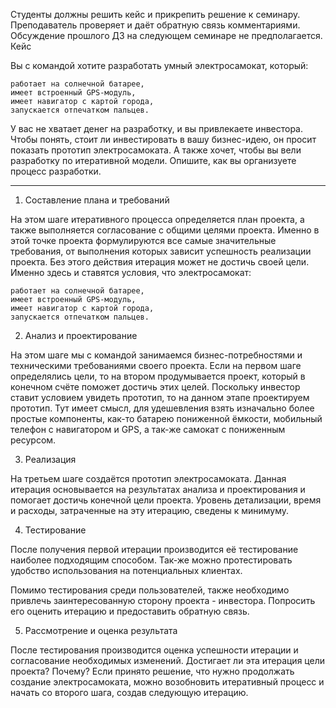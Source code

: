 Студенты должны решить кейс и прикрепить решение к семинару. Преподаватель проверяет и даёт обратную связь комментариями. Обсуждение прошлого ДЗ на следующем семинаре не предполагается.
Кейс

Вы с командой хотите разработать умный электросамокат, который:

    работает на солнечной батарее,
    имеет встроенный GPS-модуль,
    имеет навигатор с картой города,
    запускается отпечатком пальцев.

У вас не хватает денег на разработку, и вы привлекаете инвестора. Чтобы понять, стоит ли инвестировать в вашу бизнес-идею, он просит показать прототип электросамоката. А также хочет, чтобы вы вели разработку по итеративной модели. Опишите, как вы организуете процесс разработки.

***

1. Составление плана и требований

На этом шаге итеративного процесса определяется план проекта, а также выполняется согласование с общими целями проекта. Именно в этой точке проекта формулируются все самые значительные требования, от выполнения которых зависит успешность реализации проекта. Без этого действия итерация может не достичь своей цели. 
Именно здесь и ставятся условия, что электросамокат:

    работает на солнечной батарее,
    имеет встроенный GPS-модуль,
    имеет навигатор с картой города,
    запускается отпечатком пальцев.

2. Анализ и проектирование

На этом шаге мы с командой занимаемся бизнес-потребностями и техническими требованиями своего проекта. Если на первом шаге определялись цели, то на втором продумывается проект, который в конечном счёте поможет достичь этих целей. Поскольку инвестор ставит условием увидеть прототип, то на данном этапе проектируем прототип. Тут имеет смысл, для удешевления взять изначально более простые компоненты, как-то батарею пониженной ёмкости, мобильный телефон с навигатором и GPS, а так-же самокат с пониженным ресурсом.

3. Реализация

На третьем шаге создаётся прототип электросамоката. Данная итерация основывается на результатах анализа и проектирования и помогает достичь конечной цели проекта. Уровень детализации, время и расходы, затраченные на эту итерацию, сведены к минимуму.

4. Тестирование

После получения первой итерации производится её тестирование наиболее подходящим способом. Так-же можно протестировать удобство использования на потенциальных клиентах. 

Помимо тестирования среди пользователей, также необходимо привлечь заинтересованную сторону проекта - инвестора. Попросить его оценить итерацию и предоставить обратную связь. 

5. Рассмотрение и оценка результата 

После тестирования производится оценка успешности итерации и согласование необходимых изменений. Достигает ли эта итерация цели проекта? Почему? Если принято решение, что нужно продолжать создание электросамоката, можно возобновить итеративный процесс и начать со второго шага, создав следующую итерацию.